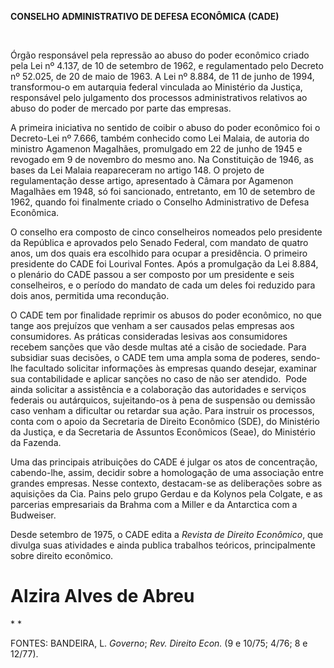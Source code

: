**CONSELHO ADMINISTRATIVO DE DEFESA ECONÔMICA (CADE)**

 

Órgão responsável pela repressão ao abuso do poder econômico criado pela
Lei nº 4.137, de 10 de setembro de 1962, e regulamentado pelo Decreto nº
52.025, de 20 de maio de 1963. A Lei nº 8.884, de 11 de junho de 1994,
transformou-o em autarquia federal vinculada ao Ministério da Justiça,
responsável pelo julgamento dos processos administrativos relativos ao
abuso do poder de mercado por parte das empresas.

A primeira iniciativa no sentido de coibir o abuso do poder econômico
foi o Decreto-Lei nº 7.666, também conhecido como Lei Malaia, de autoria
do ministro Agamenon Magalhães, promulgado em 22 de junho de 1945 e
revogado em 9 de novembro do mesmo ano. Na Constituição de 1946, as
bases da Lei Malaia reapareceram no artigo 148. O projeto de
regulamentação desse artigo, apresentado à Câmara por Agamenon Magalhães
em 1948, só foi sancionado, entretanto, em 10 de setembro de 1962,
quando foi finalmente criado o Conselho Administrativo de Defesa
Econômica.

O conselho era composto de cinco conselheiros nomeados pelo presidente
da República e aprovados pelo Senado Federal, com mandato de quatro
anos, um dos quais era escolhido para ocupar a presidência. O primeiro
presidente do CADE foi Lourival Fontes. Após a promulgação da Lei 8.884,
o plenário do CADE passou a ser composto por um presidente e seis
conselheiros, e o período do mandato de cada um deles foi reduzido para
dois anos, permitida uma recondução.

O CADE tem por finalidade reprimir os abusos do poder econômico, no que
tange aos prejuízos que venham a ser causados pelas empresas aos
consumidores. As práticas consideradas lesivas aos consumidores recebem
sanções que vão desde multas até a cisão de sociedade. Para subsidiar
suas decisões, o CADE tem uma ampla soma de poderes, sendo-lhe facultado
solicitar informações às empresas quando desejar, examinar sua
contabilidade e aplicar sanções no caso de não ser atendido.  Pode ainda
solicitar a assistência e a colaboração das autoridades e serviços
federais ou autárquicos, sujeitando-os à pena de suspensão ou demissão
caso venham a dificultar ou retardar sua ação. Para instruir os
processos, conta com o apoio da Secretaria de Direito Econômico (SDE),
do Ministério da Justiça, e da Secretaria de Assuntos Econômicos (Seae),
do Ministério da Fazenda.

Uma das principais atribuições do CADE é julgar os atos de concentração,
cabendo-lhe, assim, decidir sobre a homologação de uma associação entre
grandes empresas. Nesse contexto, destacam-se as deliberações sobre as
aquisições da Cia. Pains pelo grupo Gerdau e da Kolynos pela Colgate, e
as parcerias empresariais da Brahma com a Miller e da Antarctica com a
Budweiser.

Desde setembro de 1975, o CADE edita a *Revista de Direito* *Econômico*,
que divulga suas atividades e ainda publica trabalhos teóricos,
principalmente sobre direito econômico.

Alzira Alves de Abreu
=====================

* *

FONTES: BANDEIRA, L. *Governo*; *Rev. Direito Econ.* (9 e 10/75; 4/76; 8
e 12/77).
